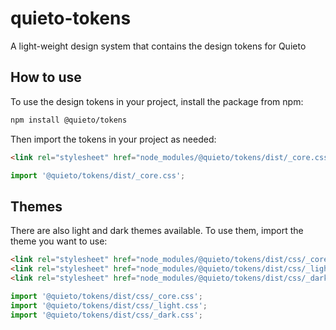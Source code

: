 # quieto-tokens

A light-weight design system that contains the design tokens for Quieto

## How to use

To use the design tokens in your project, install the package from npm:

```bash
npm install @quieto/tokens
```

Then import the tokens in your project as needed:

```html
<link rel="stylesheet" href="node_modules/@quieto/tokens/dist/_core.css">
```

```js
import '@quieto/tokens/dist/_core.css';
```

## Themes
There are also light and dark themes available. To use them, import the theme you want to use:

```html
<link rel="stylesheet" href="node_modules/@quieto/tokens/dist/css/_core.css">
<link rel="stylesheet" href="node_modules/@quieto/tokens/dist/css/_light.css">
<link rel="stylesheet" href="node_modules/@quieto/tokens/dist/css/_dark.css">
```

```js
import '@quieto/tokens/dist/css/_core.css';
import '@quieto/tokens/dist/css/_light.css';
import '@quieto/tokens/dist/css/_dark.css';
```